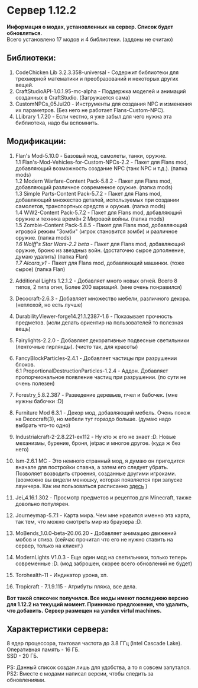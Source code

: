 # Сервер 1.12.2  
**Информация о модах, установленных на сервер. Список будет обновляться.**   
Всего установлено 17 модов и 4 библиотеки. (аддоны не считаю)
## Библиотеки:  
1. CodeChicken Lib 3.2.3.358-universal - Содержит библиотеки для трехмерной математики и преобразований и некоторых других вещей.  
2. CraftStudioAPI-1.0.1.95-mc-alpha - Поддержка моделей и анимаций созданных в CraftStudio. (Загружается сама)  
3. CustomNPCs_05Jul20 - Инструменты для создания NPC и изменения их параметров. (Без него не работает Flans-Custom-NPC).  
4. LLibrary 1.7.20 - Если честно, я уже забыл для чего нужна эта библиотека, надо бы вспомнить.  

## Модификации:  
1. Flan's Mod-5.10.0 - Базовый мод, самолеты, танки, оружие.  
  1.1 Flan's-Mod-Vehicles-for-Custom-NPCs-2.2 - Пакет для Flans mod, добавляющий возможность создание NPC (танк NPC и т.д.). (папка mods)  
  1.2 Modern Warfare-Content Pack-5.8.2 - Пакет для Flans mod, добавляющий различное современное оружие. (папка mods)  
  1.3 Simple Parts-Content Pack-5.7.2 - Пакет для Flans mod, добавляющий множество деталей, используемых при создании самолетов, транспортных средств и оружия. (папка mods)    
  1.4 WW2-Content Pack-5.7.2 - Пакет для Flans mod, добавляющий оружие и техника времён 2 Мировой войны. (папка mods)  
  1.5 Zombie-Content Pack-5.8.5 - Пакет для Flans mod, добавляющий игровой режим "Зомби" (игрок становится зомби) и различное оружие. (папка mods)   
 _1.6 Wolff's Star Wars-2.2 beta_ - Пакет для Flans mod, добавляющий оружие, броню из звездныз войн. (достаточно сырое дополнение, думаю удалить) (папка Flan)  
 _1.7 Alcara_v1_ - Пакет для Flans mod, добавляющий машинки. (тоже сырое) (папка Flan)   
 
2. Additional Lights 1.2.1.2 - Добавляет много новых огней. Всего 8 типов, 2 типа огня, Более 200 вариаций. (мне очень понравился)  
3. Decocraft-2.6.3 - Добавляет множество мебели, различного декора. (неплохой, но есть лучше)  
4. DurabilityViewer-forge14.21.1.2387-1.6 - Показывает прочность предметов. (исли делать ориентир на пользователей то полезная вещь)  
5. Fairylights-2.2.0 - Добавляет декоративные подвесные светильники (ленточные гирлянды). (чисто так, для красоты)  
6. FancyBlockParticles-2.4.1 - Добавляет частицы при разрушении блоков.  
  6.1 ProportionalDestructionParticles-1.2.4 - Аддон. Добавляет пропорчиональное появление частиц при разрушении. (по сути не очень полезен)  
8. Forestry_5.8.2.387 - Разведение деревьев, пчел и бабочек. (мне нужны бабочки :D)  
9. Furniture Mod 6.3.1 - Декор мод, добавляющий мебель. Очень похож на Decocraft(3), но мебели тут гораздо больше. (думаю надо выбрать что-то одно)  
10. Industrialcraft-2-2.8.221-ex112 - Ну кто ж его не знает :D. Новые механизмы, бурение, броня, jetpac и многое другое. (куда ж без него)  
11. Ism-2.6.1 MC - Это немного странный мод, я думаю он пригодится вначале для постройки спавна, а затем его следует убрать. Позволяет возводить строения, созданные другими игроками. (возможно вы видели менюшку, которая появляется при запуске лаунчера. Как им пользоваться расписанно [здесь](https://instant-structures-mod.com/) )  
12. Jei_4.16.1.302 - Просмотр предметов и рецептов для Minecraft, также довольно популярен.  
13. Journeymap-5.7.1 - Карта мира. Чем мне нравится именно эта карта, так тем, что можно смотреть мир из браузера :D.  
14. MoBends_1.0.0-beta-20.06.20 - Добавляет анимацию движений мобов и стива. (сейчас прочитал что его не нужно ставить на сервер, только на клиент.)  
15. ModernLights V1.0.3 - Еще один мод на светильники, только теперь современные :D. (мод заброшен, скорее всего обновлений не будет)  
16. Torohealth-11 - Индикатор урона, хп.  
17. Tropicraft - 7.1.9.115 - Атрибуты пляжа, все дела.  

**Вот такой списочек получился. Все моды имеют последнюю версию для 1.12.2 на текущий момент. Принимаю предложения, что удалить, что добавить.**
**Сервер размещен на yandex virtul machines.**

## Характеристики сервера:
8 ядер процессора, тактовая частота до 3.8 ГГц (Intel Cascade Lake).  
Оперативная память - 16 ГБ.  
SSD - 20 ГБ.  

PS: Данный список создан лишь для удобства, а то я совсем запутался.  
PS2: Вместе с модами написал версии, чтобы следить за обновлениями.  

 







 






  



